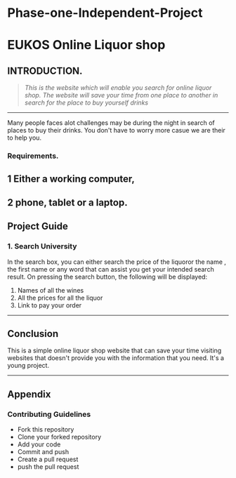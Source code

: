 # Phase-one-Independent-Project
# EUKOS Online Liquor shop

## INTRODUCTION.
>*This is the website which will enable you search for online liquor shop.
>The website will save your time from one place to another in search for the place to buy yourself drinks*

----

Many people faces alot challenges may be during the night in search of places to buy their drinks. You don't have to worry more casue we are their to help you.

### Requirements.
## 1 Either a working computer, 
## 2 phone, tablet or a laptop.

## Project Guide
### 1. Search University
In the search box, you can either search the price of the liquoror the name , the first name or any word that can assist you get your intended search result. On pressing the search button, the following will be displayed:
1. Names of all the wines 
2. All the prices for all the liquor
3. Link to pay your order 
---

## Conclusion
This is a simple online liquor shop website that can save your time visiting websites that doesn't provide you with the information that you need. It's a young project.

---

## Appendix
### Contributing Guidelines
* Fork this repository
* Clone your forked repository
* Add your code
* Commit and push
* Create a pull request
* push the pull request